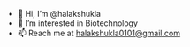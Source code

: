 - 👋 Hi, I’m @halakshukla
- 👀 I’m interested in Biotechnology 
- 📫 Reach me at halakshukla0101@gmail.com 

<!---
halakshukla/halakshukla is a ✨ special ✨ repository because its `README.md` (this file) appears on your GitHub profile.
You can click the Preview link to take a look at your changes.
--->
